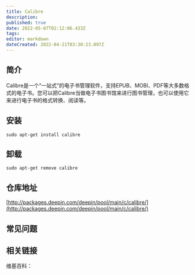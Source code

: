 ```yaml
---
title: Calibre
description: 
published: true
date: 2022-05-07T02:12:06.433Z
tags: 
editor: markdown
dateCreated: 2022-04-21T03:30:23.097Z
---
```


## 简介

Calibre是一个“一站式”的电子书管理软件，支持EPUB、MOBI、PDF等大多数格式的电子书。您可以把Calibre当做电子书图书馆来进行图书管理，也可以使用它来进行电子书的格式转换、阅读等。

## 安装

`sudo apt-get install calibre`

## 卸载

`sudo apt-get remove calibre`

## 仓库地址

[http://packages.deepin.com/deepin/pool/main/c/calibre/](http://packages.deepin.com/deepin/pool/main/c/calibre/)


## 常见问题


## 相关链接

维基百科：